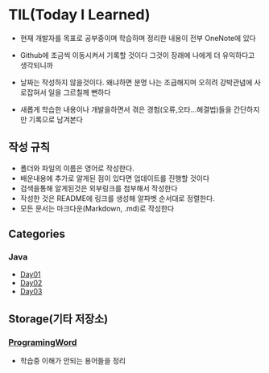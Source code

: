 # TIL(Today I Learned)
- 현재 개발자를 목표로 공부중이며 학습하며 정리한 내용이 전부 OneNote에 있다
- Github에 조금씩 이동시켜서 기록할 것이다 그것이 장래에 나에게 더 유익하다고 생각되니까
- 날짜는 작성하지 않을것이다. 왜냐하면 분명 나는 조급해지며 오히려 강박관념에 사로잡혀서 일을 그르칠께 뻔하다 

- 새롭게 학습한 내용이나 개발을하면서 겪은 경험(오류,오타...해결법)들을 간단하지만 기록으로 남겨본다

## 작성 규칙
- 폴더와 파일의 이름은 영어로 작성한다.
- 배운내용에 추가로 알게된 점이 있다면 업데이트를 진행할 것이다
- 검색을통해 알게된것은 외부링크를 첨부해서 작성한다
- 작성한 것은 README에 링크를 생성해 알파벳 순서대로 정렬한다.
- 모든 문서는 마크다운(Markdown, .md)로 작성한다


## Categories
### Java
- [Day01](https://github.com/JaeHyun-Ban/TIL/blob/master/Java/Day01.md)
- [Day02](https://github.com/JaeHyun-Ban/TIL/blob/master/Java/Day02.md)
- [Day03](https://github.com/JaeHyun-Ban/TIL/blob/master/Java/Day03.md)


## Storage(기타 저장소)
### [ProgramingWord](https://github.com/JaeHyun-Ban/TIL/tree/master/Storage/ProgramingWord)
- 학습중 이해가 안되는 용어들을 정리

